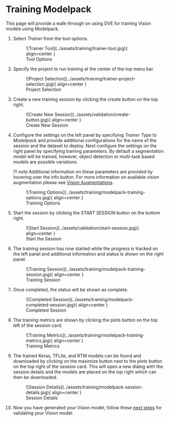 # Training Modelpack

This page will provide a walk-through on using DVE for training Vision models using Modelpack.

1. Select *Trainer* from the tool options. 

    <figure markdown="span">
    ![Trainer Tool](../assets/training/trainer-tool.jpg){ align=center }
    <figcaption>Tool Options</figcaption>
    </figure>

2. Specify the project to run training at the center of the top menu bar.

    <figure markdown="span">
    ![Project Selection](../assets/training/trainer-project-selection.jpg){ align=center }
    <figcaption>Project Selection</figcaption>
    </figure>

3. Create a new training session by clicking the *create* button on the top right.

    <figure markdown="span">
    ![Create New Session](../assets/validation/create-button.jpg){ align=center }
    <figcaption>Create New Session</figcaption>
    </figure>

4. Configure the settings on the left panel by specifying *Trainer Type* to *Modelpack* and provide additional configurations for the name of the session and the dataset to deploy. Next configure the settings on the right panel by specifying training parameters. By default a segmentation model will be trained, however, object detection or multi-task based models are possible variations. 

    !!! note
        Additional information on these parameters are provided by hovering over the info button.
        For more information on available vision augmentation please see [Vision Augmentations](../augmentations.md).

    <figure markdown="span">
    ![Training Options](../assets/training/modelpack-training-options.jpg){ align=center }
    <figcaption>Training Options</figcaption>
    </figure>

5. Start the session by clicking the *START SESSION* button on the bottom right.

    <figure markdown="span">
    ![Start Session](../assets/validation/start-session.jpg){ align=center }
    <figcaption>Start the Session</figcaption>
    </figure>

6. The training session has now started while the progress is tracked on the left panel and additional information and status is shown on the right panel.

    <figure markdown="span">
    ![Training Session](../assets/training/modelpack-training-session.jpg){ align=center }
    <figcaption>Training Session</figcaption>
    </figure>

7. Once completed, the status will be shown as complete.

    <figure markdown="span">
    ![Completed Session](../assets/training/modelpack-completed-session.jpg){ align=center }
    <figcaption>Completed Session</figcaption>
    </figure>

8. The training metrics are shown by clicking the plots button on the top left of the session card. 

    <figure markdown="span">
    ![Training Metrics](../assets/training/modelpack-training-metrics.jpg){ align=center }
    <figcaption>Training Metrics</figcaption>
    </figure>

9. The trained Keras, TFLite, and RTM models can be found and downloaded by clicking on the maximize button next to the plots button on the top right of the session card. This will open a new dialog with the session details and the models are placed on the top right which can then be downloaded.

    <figure markdown="span">
    ![Session Details](../assets/training/modelpack-session-details.jpg){ align=center }
    <figcaption>Session Details</figcaption>
    </figure>

10. Now you have generated your Vision model, follow these [next steps](validation.md) for validating your Vision model.